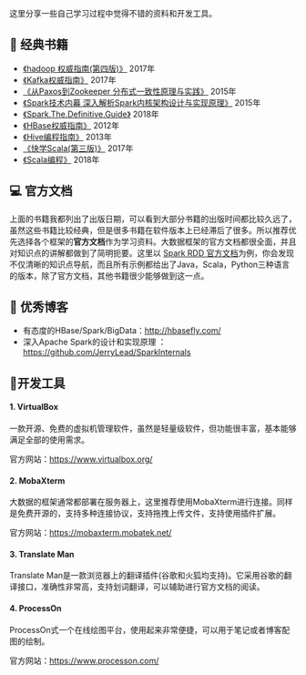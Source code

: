 这里分享一些自己学习过程中觉得不错的资料和开发工具。



## :book: 经典书籍

- [《hadoop 权威指南(第四版)》](https://book.douban.com/subject/27115351/) 2017年
- [《Kafka权威指南》](https://book.douban.com/subject/27665114/) 2017年
- [《从Paxos到Zookeeper  分布式一致性原理与实践》](https://book.douban.com/subject/26292004/)  2015年
- [《Spark技术内幕  深入解析Spark内核架构设计与实现原理》](https://book.douban.com/subject/26649141/) 2015年
- [《Spark.The.Definitive.Guide》](https://book.douban.com/subject/27035127/) 2018年
- [《HBase权威指南》](https://book.douban.com/subject/10748460/) 2012年
- [《Hive编程指南》](https://book.douban.com/subject/25791255/) 2013年
- [《快学Scala(第三版)》](https://book.douban.com/subject/27093751/) 2017年
- [《Scala编程》](https://book.douban.com/subject/27591387/) 2018年



## :computer: 官方文档

上面的书籍我都列出了出版日期，可以看到大部分书籍的出版时间都比较久远了，虽然这些书籍比较经典，但是很多书籍在软件版本上已经滞后了很多。所以推荐优先选择各个框架的**官方文档**作为学习资料。大数据框架的官方文档都很全面，并且对知识点的讲解都做到了简明扼要。这里以 [Spark RDD 官方文档](https://spark.apache.org/docs/latest/rdd-programming-guide.html)为例，你会发现不仅清晰的知识点导航，而且所有示例都给出了Java，Scala，Python三种语言的版本，除了官方文档，其他书籍很少能够做到这一点。



## :orange_book: 优秀博客

- 有态度的HBase/Spark/BigData：http://hbasefly.com/
- 深入Apache Spark的设计和实现原理 ： https://github.com/JerryLead/SparkInternals



## :triangular_ruler:开发工具

#### 1.  VirtualBox

一款开源、免费的虚拟机管理软件，虽然是轻量级软件，但功能很丰富，基本能够满足全部的使用需求。

官方网站：https://www.virtualbox.org/

#### 2. MobaXterm

大数据的框架通常都部署在服务器上，这里推荐使用MobaXterm进行连接。同样是免费开源的，支持多种连接协议，支持拖拽上传文件，支持使用插件扩展。

官方网站：https://mobaxterm.mobatek.net/

#### 3. Translate Man

Translate Man是一款浏览器上的翻译插件(谷歌和火狐均支持)。它采用谷歌的翻译接口，准确性非常高，支持划词翻译，可以辅助进行官方文档的阅读。

#### 4. ProcessOn

ProcessOn式一个在线绘图平台，使用起来非常便捷，可以用于笔记或者博客配图的绘制。

官方网站：https://www.processon.com/

